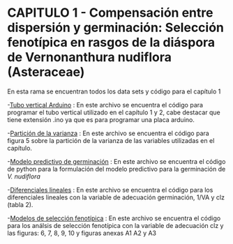 # CAPITULO 1 - Compensación entre dispersión y germinación: Selección fenotípica en rasgos de la diáspora de Vernonanthura nudiflora (Asteraceae)
En esta rama se encuentran todos los data sets y código para el capítulo 1

-[Tubo vertical Arduino](https://github.com/smcostas/TESIS/blob/Capitulo-1/tubo_vertical.ino) : En este archivo se encuentra el código para programar el tubo vertical utilizado en el capítulo 1 y 2, cabe destacar que tiene extensión .ino ya que es para programar una placa arduino.     

-[Partición de la varianza](https://github.com/smcostas/TESIS/blob/Capitulo-1/varianza.r) : En este archivo se encuentra el código para figura 5 sobre la partición de la varianza de las variables utilizadas en el capítulo.    

-[Modelo predictivo de germinación]() : En este archivo se encuentra el código de python para la formulación del modelo predictivo para la germinación de *V. nudiflora*    

-[Diferenciales lineales](https://github.com/smcostas/TESIS/blob/Capitulo-1/diferenciales.R) : En este archivo se encuentra el código para los diferenciales lineales con la variable de adecuación germinación, 1/VA y clz (tabla 2).     

-[Modelos de selección fenotípica](https://github.com/smcostas/TESIS/blob/Capitulo-1/modelos_seleccion_final.R) : En este archivo se encuentra el código para los análsis de selección fenotípica con la variable de adecuación clz y las figuras: 6, 7, 8, 9, 10  y figuras anexas A1 A2 y A3     


